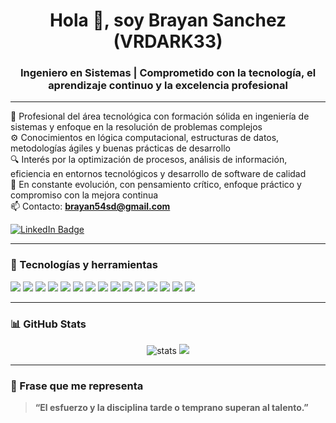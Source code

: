 <h1 align="center">Hola 👋, soy Brayan Sanchez (VRDARK33)</h1>
<h3 align="center">Ingeniero en Sistemas | Comprometido con la tecnología, el aprendizaje continuo y la excelencia profesional</h3>

---

💼 Profesional del área tecnológica con formación sólida en ingeniería de sistemas y enfoque en la resolución de problemas complejos  
⚙️ Conocimientos en lógica computacional, estructuras de datos, metodologías ágiles y buenas prácticas de desarrollo  
🔍 Interés por la optimización de procesos, análisis de información, eficiencia en entornos tecnológicos y desarrollo de software de calidad  
🧠 En constante evolución, con pensamiento crítico, enfoque práctico y compromiso con la mejora continua  
📫 Contacto: **brayan54sd@gmail.com**

<p>
  <a href="https://www.linkedin.com/in/brayan-sanchez" target="_blank">
    <img src="https://img.shields.io/badge/LinkedIn-0A66C2?style=for-the-badge&logo=linkedin&logoColor=white" alt="LinkedIn Badge"/>
  </a>
</p>

---

### 🚀 Tecnologías y herramientas

<p align="left">
  <img src="https://img.shields.io/badge/Java-ED8B00?style=for-the-badge&logo=java&logoColor=white"/>
  <img src="https://img.shields.io/badge/SpringBoot-6DB33F?style=for-the-badge&logo=springboot&logoColor=white"/>
  <img src="https://img.shields.io/badge/C++-00599C?style=for-the-badge&logo=cplusplus&logoColor=white"/>
  <img src="https://img.shields.io/badge/PHP-777BB4?style=for-the-badge&logo=php&logoColor=white"/>
  <img src="https://img.shields.io/badge/MySQL-4479A1?style=for-the-badge&logo=mysql&logoColor=white"/>
  <img src="https://img.shields.io/badge/Python-3776AB?style=for-the-badge&logo=python&logoColor=white"/>
  <img src="https://img.shields.io/badge/Django-092E20?style=for-the-badge&logo=django&logoColor=white"/>
  <img src="https://img.shields.io/badge/HTML5-E34F26?style=for-the-badge&logo=html5&logoColor=white"/>
  <img src="https://img.shields.io/badge/CSS3-1572B6?style=for-the-badge&logo=css3&logoColor=white"/>
  <img src="https://img.shields.io/badge/Unity-000000?style=for-the-badge&logo=unity&logoColor=white"/>
  <img src="https://img.shields.io/badge/Git-F05032?style=for-the-badge&logo=git&logoColor=white"/>
  <img src="https://img.shields.io/badge/GitHub-181717?style=for-the-badge&logo=github&logoColor=white"/>
  <img src="https://img.shields.io/badge/PostgreSQL-336791?style=for-the-badge&logo=postgresql&logoColor=white"/>
  <img src="https://img.shields.io/badge/Linux-FCC624?style=for-the-badge&logo=linux&logoColor=black"/>
  <img src="https://img.shields.io/badge/Visual_Studio_Code-007ACC?style=for-the-badge&logo=visual-studio-code&logoColor=white"/>
</p>

---

### 📊 GitHub Stats

<p align="center">
  <img src="https://github-readme-stats.vercel.app/api?username=VRDARK33&show_icons=true&theme=tokyonight" alt="stats" />

  <img src="https://github-readme-stats.vercel.app/api/top-langs/?username=VRDARK33&layout=compact&theme=tokyonight"/>
</p>

---

### 📌 Frase que me representa
> **“El esfuerzo y la disciplina tarde o temprano superan al talento.”**
